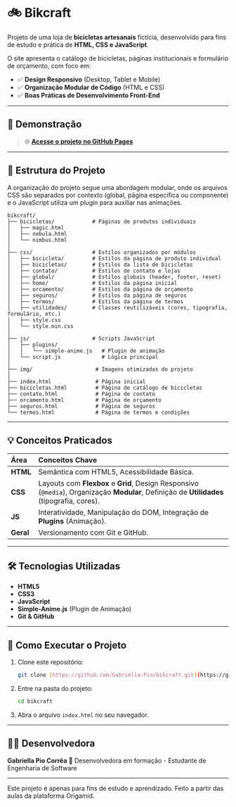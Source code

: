 # 🚲 Bikcraft

Projeto de uma loja de **bicicletas artesanais** fictícia, desenvolvido para fins de estudo e prática de **HTML, CSS e JavaScript**.

O site apresenta o catálogo de bicicletas, páginas institucionais e formulário de orçamento, com foco em:
* ✅ **Design Responsivo** (Desktop, Tablet e Mobile)
* ✅ **Organização Modular de Código** (HTML e CSS)
* ✅ **Boas Práticas de Desenvolvimento Front-End**

---

## 🔗 Demonstração
> 🌐 [**Acesse o projeto no GitHub Pages**](https://gabriella-pio.github.io/bikcraft)

---

## 📂 Estrutura do Projeto

A organização do projeto segue uma abordagem modular, onde os arquivos CSS são separados por contexto (global, página específica ou componente) e o JavaScript utiliza um plugin para auxiliar nas animações.

```text
bikcraft/
├── bicicletas/            # Páginas de produtos individuais
│   ├── magic.html
│   ├── nebula.html
│   └── nimbus.html
│
├── css/                   # Estilos organizados por módulos
│   ├── bicicleta/         # Estilos da página de produto individual
│   ├── bicicletas/        # Estilos da lista de bicicletas
│   ├── contato/           # Estilos de contato e lojas
│   ├── global/            # Estilos globais (header, footer, reset)
│   ├── home/              # Estilos da página inicial
│   ├── orcamento/         # Estilos da página de orçamento
│   ├── seguros/           # Estilos da página de seguros
│   ├── termos/            # Estilos da página de termos
│   ├── utilidades/        # Classes reutilizáveis (cores, tipografia, formulário, etc.)
│   ├── style.css
│   └── style.min.css
│
├── js/                    # Scripts JavaScript
│   ├── plugins/
│   │   └── simple-anime.js   # Plugin de animação
│   └── script.js             # Lógica principal
│
├── img/                    # Imagens otimizadas do projeto
│
├── index.html              # Página inicial
├── bicicletas.html         # Página de catálogo de bicicletas
├── contato.html            # Página de contato
├── orcamento.html          # Página de orçamento
├── seguros.html            # Página de seguros
└── termos.html             # Página de termos e condições
```

---

## 💡 Conceitos Praticados

| Área | Conceitos Chave |
| :--- | :--- |
| **HTML** | Semântica com HTML5, Acessibilidade Básica. |
| **CSS** | Layouts com **Flexbox** e **Grid**, Design Responsivo (`@media`), Organização **Modular**, Definição de **Utilidades** (tipografia, cores). |
| **JS** | Interatividade, Manipulação do DOM, Integração de **Plugins** (Animação). |
| **Geral** | Versionamento com Git e GitHub. |

---

## 🛠️ Tecnologias Utilizadas

* **HTML5**
* **CSS3**
* **JavaScript**
* **Simple-Anime.js** (Plugin de Animação)
* **Git & GitHub**

---

## 🚀 Como Executar o Projeto

1.  Clone este repositório:
    ```bash
    git clone [https://github.com/Gabriella-Pio/bikcraft.git](https://github.com/Gabriella-Pio/bikcraft.git)
    ```
2.  Entre na pasta do projeto:
    ```bash
    cd bikcraft
    ```
3.  Abra o arquivo `index.html` no seu navegador.

---

## 🧑‍💻 Desenvolvedora

**Gabriella Pio Corrêa**
📍 Desenvolvedora em formação - Estudante de Engenharia de Software

---
Este projeto é apenas para fins de estudo e aprendizado. Feito a partir das aulas da plataforma Origamid.
